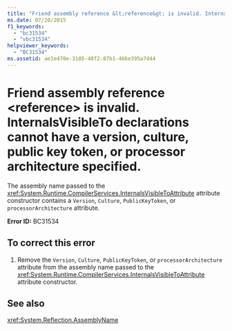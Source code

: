 ```yaml
---
title: "Friend assembly reference &lt;reference&gt; is invalid. InternalsVisibleTo declarations cannot have a version, culture, public key token, or processor architecture specified."
ms.date: 07/20/2015
f1_keywords: 
  - "bc31534"
  - "vbc31534"
helpviewer_keywords: 
  - "BC31534"
ms.assetid: ae1e470e-3105-48f2-87b1-466e395a7d44
---
```

# Friend assembly reference &lt;reference&gt; is invalid. InternalsVisibleTo declarations cannot have a version, culture, public key token, or processor architecture specified.
The assembly name passed to the <xref:System.Runtime.CompilerServices.InternalsVisibleToAttribute> attribute constructor contains a `Version`, `Culture`, `PublicKeyToken`, or `processorArchitecture` attribute.  
  
 **Error ID:** BC31534  
  
## To correct this error  
  
1.  Remove the `Version`, `Culture`, `PublicKeyToken`, or `processorArchitecture` attribute from the assembly name passed to the <xref:System.Runtime.CompilerServices.InternalsVisibleToAttribute> attribute constructor.  
  
## See also
 <xref:System.Reflection.AssemblyName>  
 
